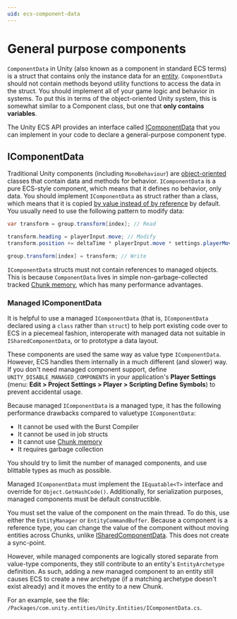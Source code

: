 ```yaml
---
uid: ecs-component-data
---
```


# General purpose components

`ComponentData` in Unity (also known as a component in standard ECS terms) is a struct that contains only the instance data for an [entity](entities.md). `ComponentData` should not contain methods beyond utility functions to access the data in the struct. You should implement all of your game logic and behavior in systems. To put this in terms of the object-oriented Unity system, this is somewhat similar to a Component class, but one that **only contains variables**.

The Unity ECS API provides an interface called [IComponentData](xref:Unity.Entities.IComponentData) that you can implement in your code to declare a general-purpose component type.

## IComponentData

Traditional Unity components (including `MonoBehaviour`) are [object-oriented](https://en.wikipedia.org/wiki/Object-oriented_programming) classes that contain data and methods for behavior. `IComponentData` is a pure ECS-style component, which means that it defines no behavior, only data. You should implement `IComponentData` as struct rather than a class, which means that it is copied [by value instead of by reference](https://stackoverflow.com/questions/373419/whats-the-difference-between-passing-by-reference-vs-passing-by-value?answertab=votes#tab-top) by default. You usually need to use the following pattern to modify data:

```c#
var transform = group.transform[index]; // Read

transform.heading = playerInput.move; // Modify
transform.position += deltaTime * playerInput.move * settings.playerMoveSpeed;

group.transform[index] = transform; // Write
```

`IComponentData` structs must not contain references to managed objects. This is because `ComponentData` lives in simple non-garbage-collected tracked [Chunk memory](chunk_iteration.md), which has many performance advantages.

### Managed IComponentData

It is helpful to use a managed `IComponentData` (that is, `IComponentData` declared using a `class` rather than `struct`) to help port existing code over to ECS in a piecemeal fashion, interoperate with managed data not suitable in `ISharedComponentData`, or to prototype a data layout. 

These components are used the same way as value type `IComponentData`. However, ECS handles them internally in a much different (and slower) way. If you don't need managed component support, define `UNITY_DISABLE_MANAGED_COMPONENTS` in your application's __Player Settings__ (menu: __Edit &gt; Project Settings &gt; Player &gt; Scripting Define Symbols__) to prevent accidental usage.

Because managed `IComponentData` is a managed type, it has the following performance drawbacks compared to valuetype `IComponentData`:
* It cannot be used with the Burst Compiler
* It cannot be used in job structs 
* It cannot use [Chunk memory](chunk_iteration.md) 
* It requires garbage collection

You should try to limit the number of managed components, and use blittable types as much as possible. 

Managed `IComponentData` must implement the `IEquatable<T>` interface and override for `Object.GetHashCode()`. Additionally, for serialization purposes, managed components must be default constructible.

You must set the value of the component on the main thread. To do this, use either the  `EntityManager` or `EntityCommandBuffer`. Because a component is a reference type, you can change the value of the component without moving entities across Chunks, unlike [ISharedComponentData](xref:Unity.Entities.ISharedComponentData). This does not create a sync-point. 

However, while managed components are logically stored separate from value-type components, they still contribute to an entity's `EntityArchetype` definition. As such, adding a new managed component to an entity  still causes ECS to create a new archetype (if a matching archetype doesn't exist already) and it moves the entity to a new Chunk.

For an example, see the file: `/Packages/com.unity.entities/Unity.Entities/IComponentData.cs`.
